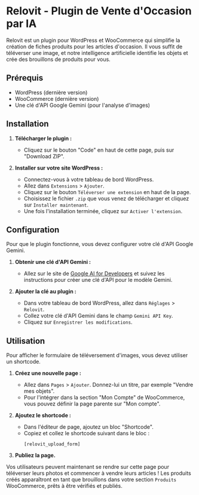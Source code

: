 # Relovit - Plugin de Vente d'Occasion par IA

Relovit est un plugin pour WordPress et WooCommerce qui simplifie la création de fiches produits pour les articles d'occasion. Il vous suffit de téléverser une image, et notre intelligence artificielle identifie les objets et crée des brouillons de produits pour vous.

## Prérequis

*   WordPress (dernière version)
*   WooCommerce (dernière version)
*   Une clé d'API Google Gemini (pour l'analyse d'images)

## Installation

1.  **Télécharger le plugin :**
    *   Cliquez sur le bouton "Code" en haut de cette page, puis sur "Download ZIP".

2.  **Installer sur votre site WordPress :**
    *   Connectez-vous à votre tableau de bord WordPress.
    *   Allez dans `Extensions` > `Ajouter`.
    *   Cliquez sur le bouton `Téléverser une extension` en haut de la page.
    *   Choisissez le fichier `.zip` que vous venez de télécharger et cliquez sur `Installer maintenant`.
    *   Une fois l'installation terminée, cliquez sur `Activer l'extension`.

## Configuration

Pour que le plugin fonctionne, vous devez configurer votre clé d'API Google Gemini.

1.  **Obtenir une clé d'API Gemini :**
    *   Allez sur le site de [Google AI for Developers](https://ai.google.dev/) et suivez les instructions pour créer une clé d'API pour le modèle Gemini.

2.  **Ajouter la clé au plugin :**
    *   Dans votre tableau de bord WordPress, allez dans `Réglages` > `Relovit`.
    *   Collez votre clé d'API Gemini dans le champ `Gemini API Key`.
    *   Cliquez sur `Enregistrer les modifications`.

## Utilisation

Pour afficher le formulaire de téléversement d'images, vous devez utiliser un shortcode.

1.  **Créez une nouvelle page :**
    *   Allez dans `Pages` > `Ajouter`. Donnez-lui un titre, par exemple "Vendre mes objets".
    *   Pour l'intégrer dans la section "Mon Compte" de WooCommerce, vous pouvez définir la page parente sur "Mon compte".

2.  **Ajoutez le shortcode :**
    *   Dans l'éditeur de page, ajoutez un bloc "Shortcode".
    *   Copiez et collez le shortcode suivant dans le bloc :
        ```
        [relovit_upload_form]
        ```

3.  **Publiez la page.**

Vos utilisateurs peuvent maintenant se rendre sur cette page pour téléverser leurs photos et commencer à vendre leurs articles ! Les produits créés apparaîtront en tant que brouillons dans votre section `Produits` WooCommerce, prêts à être vérifiés et publiés.